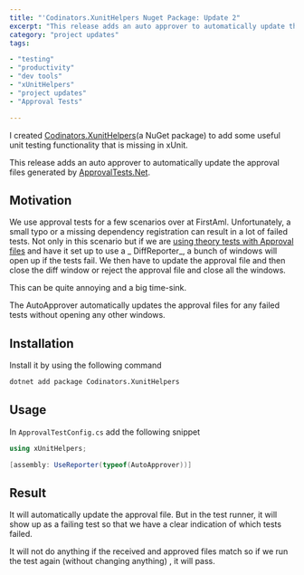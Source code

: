 ```yaml
---
title: "'Codinators.XunitHelpers Nuget Package: Update 2"
excerpt: "This release adds an auto approver to automatically update the approval files generated by ApprovalTests.Net"
category: "project updates"
tags:

- "testing"
- "productivity"
- "dev tools"
- "xUnitHelpers"
- "project updates"
- "Approval Tests"

---
```


I created [Codinators.XunitHelpers](https://www.nuget.org/packages/Codinators.XunitHelpers/)(a NuGet package) to add
some useful unit testing functionality that is missing in xUnit.

This release adds an auto approver to automatically update the approval files generated
by [ApprovalTests.Net](https://github.com/approvals/approvaltests.net).

## Motivation

We use approval tests for a few scenarios over at FirstAml. Unfortunately, a small typo or a missing dependency
registration can result in a lot of failed tests. Not only in this scenario but if we
are [using theory tests with Approval files](./approval-tests-xunit-theory-tests) and have it set up to use a _
DiffReporter_, a bunch of windows will open up if the tests fail. We then have to update the approval file and then
close the diff window or reject the approval file and close all the windows.

This can be quite annoying and a big time-sink.

The AutoApprover automatically updates the approval files for any failed tests without opening any other windows.

## Installation

Install it by using the following command

```bash
dotnet add package Codinators.XunitHelpers
```

## Usage

In `ApprovalTestConfig.cs` add the following snippet

```csharp
using xUnitHelpers;

[assembly: UseReporter(typeof(AutoApprover))]
```

## Result

It will automatically update the approval file. But in the test runner, it will show up as a failing test so that we
have a clear indication of which tests failed.

It will not do anything if the received and approved files match so if we run the test again (without changing anything)
, it will pass.
